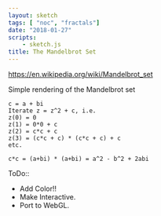 ```yaml
---
layout: sketch
tags: [ "noc", "fractals"]
date: "2018-01-27"
scripts: 
    - sketch.js
title: The Mandelbrot Set
---
```


<https://en.wikipedia.org/wiki/Mandelbrot_set>   

Simple rendering of the Mandelbrot set   
```
c = a + bi
Iterate z = z^2 + c, i.e.
z(0) = 0
z(1) = 0*0 + c
z(2) = c*c + c
z(3) = (c*c + c) * (c*c + c) + c
etc.

c*c = (a+bi) * (a+bi) = a^2 - b^2 + 2abi
```

ToDo::   

* Add Color!!
* Make Interactive.
* Port to WebGL.
